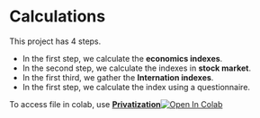 # Calculations

This project has 4 steps.

- In the first step, we calculate the **economics indexes**.
- In the second step, we calculate the indexes in **stock market**.
- In the first third, we gather the **Internation indexes**.
- In the first step, we calculate the index using a questionnaire.

To access file in colab, use [**Privatization**](https://github.com/saeed-saffari/privatization-SPRI-2022/blob/main/codes/Privatization_01.ipynb)[![Open In Colab](https://colab.research.google.com/assets/colab-badge.svg)](https://colab.research.google.com/github/saeed-saffari/privatization-SPRI-2022/blob/main/codes/Privatization_01.ipynb )

